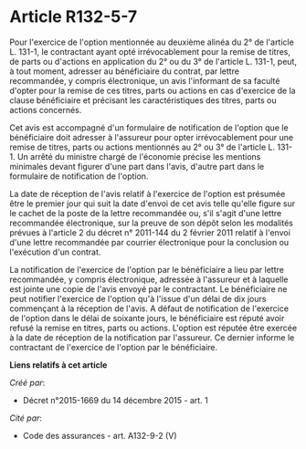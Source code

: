 # Article R132-5-7

Pour l'exercice de l'option mentionnée au deuxième alinéa du 2° de l'article L. 131-1, le contractant ayant opté
irrévocablement pour la remise de titres, de parts ou d'actions en application du 2° ou du 3° de l'article L. 131-1, peut, à
tout moment, adresser au bénéficiaire du contrat, par lettre recommandée, y compris électronique, un avis l'informant de sa
faculté d'opter pour la remise de ces titres, parts ou actions en cas d'exercice de la clause bénéficiaire et précisant les
caractéristiques des titres, parts ou actions concernés. 

Cet avis est accompagné d'un formulaire de notification de l'option que le bénéficiaire doit adresser à l'assureur pour opter
irrévocablement pour une remise de titres, parts ou actions mentionnés au 2° ou 3° de l'article L. 131-1. Un arrêté du
ministre chargé de l'économie précise les mentions minimales devant figurer d'une part dans l'avis, d'autre part dans le
formulaire de notification de l'option. 

La date de réception de l'avis relatif à l'exercice de l'option est présumée être le premier jour qui suit la date d'envoi de
cet avis telle qu'elle figure sur le cachet de la poste de la lettre recommandée ou, s'il s'agit d'une lettre recommandée
électronique, sur la preuve de son dépôt selon les modalités prévues à l'article 2 du décret n° 2011-144 du 2 février 2011
relatif à l'envoi d'une lettre recommandée par courrier électronique pour la conclusion ou l'exécution d'un contrat. 

La notification de l'exercice de l'option par le bénéficiaire a lieu par lettre recommandée, y compris électronique, adressée
à l'assureur et à laquelle est jointe une copie de l'avis envoyé par le contractant. Le bénéficiaire ne peut notifier
l'exercice de l'option qu'à l'issue d'un délai de dix jours commençant à la réception de l'avis. A défaut de notification de
l'exercice de l'option dans le délai de soixante jours, le bénéficiaire est réputé avoir refusé la remise en titres, parts ou
actions. L'option est réputée être exercée à la date de réception de la notification par l'assureur. Ce dernier informe le
contractant de l'exercice de l'option par le bénéficiaire.

**Liens relatifs à cet article**

_Créé par_:

  - Décret n°2015-1669 du 14 décembre 2015 - art. 1

_Cité par_:

  - Code des assurances - art. A132-9-2 (V)
